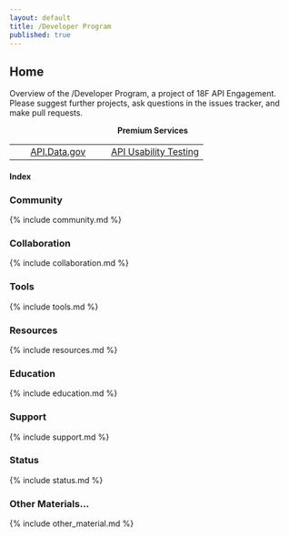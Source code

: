 ```yaml
---
layout: default
title: /Developer Program
published: true
---
```


## Home

Overview of the /Developer Program, a project of 18F API Engagement. Please suggest further projects, ask questions in the issues tracker, and make pull requests.
  
<div style="text-align: center;"><strong>Premium Services</strong></div>

<div style="text-align: center;">
<table style="width: 100%;" border="0" cellpadding="2"
cellspacing="2">
    <tr>
        <td style="text-align: center; width: 50%;"><a href="http://api.data.gov">API.Data.gov</a></td>
        <td style="text-align: center; width: 50%;"><a href="18f.github.io/API-Usability-Testing/">API Usability Testing</a></td>
    </tr>
</table>
</div>
  

#### Index

### Community 

{% include community.md %}

### Collaboration

{% include collaboration.md %}

### Tools 

{% include tools.md %}

### Resources 

{% include resources.md %}

### Education 

{% include education.md %}

### Support

{% include support.md %}

### Status  

{% include status.md %}

### Other Materials...

{% include other_material.md %}
